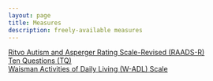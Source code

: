 ```yaml
---
layout: page
title: Measures
description: freely-available measures
---
```

[Ritvo Autism and Asperger Rating Scale-Revised (RAADS-R)](https://mjmaenner.github.io/disabilitymeasures/raads-r)  
[Ten Questions (TQ)](https://mjmaenner.github.io/disabilitymeasures/tenquestions)  
[Waisman Activities of Daily Living (W-ADL) Scale](https://mjmaenner.github.io/disabilitymeasures/w-adl)
